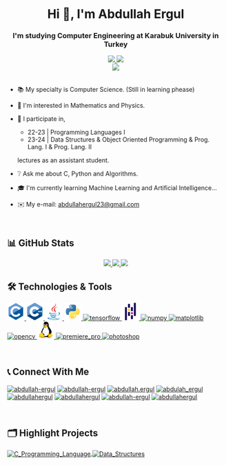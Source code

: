 <h1 align="center">Hi 👋, I'm Abdullah Ergul</h1>
<h3 align="center">I'm studying Computer Engineering at Karabuk University in Turkey</h3>


<div align="center">
    <a href="https://github.com/abdullah-ergul">
        <img height="20em" src="https://visitor-badge.laobi.icu/badge?page_id=abdullah-ergul.abdullah-ergul"/>
        <img height="20em" src="https://badges.frapsoft.com/os/v1/open-source.svg?v=102"/></br>
        <img height="20em" src="https://wakatime.com/badge/user/5502d8d1-42d4-4358-bdc3-29b0c17ddaf7.svg"/>
    </a>
</div><br />


- 📚 My specialty is Computer Science. (Still in learning phease) 
- 🔮 I'm interested in Mathematics and Physics.
- 🔭 I participate in,
     - 22-23 | Programming Languages I
     - 23-24 | Data Structures & Object Oriented Programming & Prog. Lang. I & Prog. Lang. II

  lectures as an assistant student.
- ❔ Ask me about C, Python and Algorithms.
- 🎓 I'm currently learning Machine Learning and Artificial Intelligence...
- ✉️ My e-mail: abdullahergul23@gmail.com
<br />


## 📊 GitHub Stats
<div align="center">
    <a href="https://github.com/abdullah-ergul">
        <img height="180em" src="https://github-readme-stats.vercel.app/api/wakatime?username=abdullahergul&show_icons=true&theme=transparent&count_private=true&layout=compact&langs_count=10"/>
        <img height="180em" src="https://github-readme-stats.vercel.app/api/top-langs/?username=abdullah-ergul&layout=compact&hide=CMake,Makefile&langs_count=10&theme=transparent"/>
        <img height="180em" src="https://github-readme-stats.vercel.app/api?username=abdullah-ergul&show_icons=true&theme=transparent&include_all_commits=true&count_private=true"/>
    </a> 
</div>


## 🛠️ Technologies & Tools
<p align="left"> 
    <a href="https://www.cprogramming.com/" target="_blank" rel="noreferrer"> <img src="https://raw.githubusercontent.com/devicons/devicon/master/icons/c/c-original.svg" alt="c" width="40" height="40"/> </a> 
    <a href="https://www.w3schools.com/cpp/" target="_blank" rel="noreferrer"> <img src="https://raw.githubusercontent.com/devicons/devicon/master/icons/cplusplus/cplusplus-original.svg" alt="cplusplus" width="40" height="40"/> </a> 
    <a href="https://www.java.com" target="_blank" rel="noreferrer"> <img src="https://raw.githubusercontent.com/devicons/devicon/master/icons/java/java-original.svg" alt="java" width="40" height="40"/> </a> 
    <a href="https://www.python.org" target="_blank" rel="noreferrer"> <img src="https://raw.githubusercontent.com/devicons/devicon/master/icons/python/python-original.svg" alt="python" width="40" height="40"/> </a> 
    <a href="https://www.tensorflow.org" target="_blank" rel="noreferrer"> <img src="https://www.vectorlogo.zone/logos/tensorflow/tensorflow-icon.svg" alt="tensorflow" width="40" height="40"/> </a> 
    <a href="https://pandas.pydata.org/" target="_blank" rel="noreferrer"> <img src="https://raw.githubusercontent.com/devicons/devicon/2ae2a900d2f041da66e950e4d48052658d850630/icons/pandas/pandas-original.svg" alt="pandas" width="40" height="40"/> </a> 
    <a href="https://numpy.org/" target="_blank" rel="noreferrer"> <img src="https://seeklogo.com/images/N/numpy-logo-479C24EC79-seeklogo.com.png" alt="numpy" width="40" height="40"/> </a> 
    <a href="https://matplotlib.org/" target="_blank" rel="noreferrer"> <img src="https://upload.wikimedia.org/wikipedia/commons/thumb/8/84/Matplotlib_icon.svg/1200px-Matplotlib_icon.svg.png" alt="matplotlib" width="40" height="40"/> </a> 
    <a href="https://opencv.org/" target="_blank" rel="noreferrer"> <img src="https://www.vectorlogo.zone/logos/opencv/opencv-icon.svg" alt="opencv" width="40" height="40"/> </a> 
    <a href="https://www.linux.org/" target="_blank" rel="noreferrer"> <img src="https://raw.githubusercontent.com/devicons/devicon/master/icons/linux/linux-original.svg" alt="linux" width="40" height="40"/> </a> 
    <a href="https://www.adobe.com/in/products/premiere.html" target="_blank" rel="noreferrer"> <img src="https://upload.wikimedia.org/wikipedia/commons/thumb/4/40/Adobe_Premiere_Pro_CC_icon.svg/1200px-Adobe_Premiere_Pro_CC_icon.svg.png" alt="premiere_pro" width="40" height="40"/> </a> 
    <a href="https://www.photoshop.com/en" target="_blank" rel="noreferrer"> <img src="https://upload.wikimedia.org/wikipedia/commons/thumb/a/af/Adobe_Photoshop_CC_icon.svg/1051px-Adobe_Photoshop_CC_icon.svg.png" alt="photoshop" width="40" height="40"/> </a>
</p><br />


## 📞 Connect With Me
<p align="left">
    <a href="https://www.linkedin.com/in/abdullah-ergul" target="blank"><img align="center" src="https://raw.githubusercontent.com/rahuldkjain/github-profile-readme-generator/master/src/images/icons/Social/linked-in-alt.svg" alt="abdullah-ergul" height="30" width="40" /></a>
    <a href="https://www.kaggle.com/abdullahergul" target="blank"><img align="center" src="https://raw.githubusercontent.com/rahuldkjain/github-profile-readme-generator/master/src/images/icons/Social/kaggle.svg" alt="abdullah-ergul" height="30" width="40" /></a>
    <a href="https://instagram.com/abdullah.ergul" target="blank"><img align="center" src="https://raw.githubusercontent.com/rahuldkjain/github-profile-readme-generator/master/src/images/icons/Social/instagram.svg" alt="abdullah.ergul" height="30" width="40" /></a>
    <a href="https://twitter.com/abdulah_ergul" target="blank"><img align="center" src="https://raw.githubusercontent.com/rahuldkjain/github-profile-readme-generator/master/src/images/icons/Social/twitter.svg" alt="abdulah_ergul" height="30" width="40" /></a>
    <a href="https://leetcode.com/abdullahergul" target="blank"><img align="center" src="https://raw.githubusercontent.com/rahuldkjain/github-profile-readme-generator/master/src/images/icons/Social/leet-code.svg" alt="abdullahergul" height="30" width="40" /></a>
    <a href="https://www.hackerrank.com/abdullahergul" target="blank"><img align="center" src="https://raw.githubusercontent.com/rahuldkjain/github-profile-readme-generator/master/src/images/icons/Social/hackerrank.svg" alt="abdullahergul" height="30" width="40" /></a>
    <a href="https://stackoverflow.com/users/18651143/abdullah-ergul" target="blank"><img align="center" src="https://raw.githubusercontent.com/rahuldkjain/github-profile-readme-generator/master/src/images/icons/Social/stack-overflow.svg" alt="abdullah-ergul" height="30" width="40" /></a>
    <a href="https://auth.geeksforgeeks.org/user/abdullahergul" target="blank"><img align="center" src="https://raw.githubusercontent.com/rahuldkjain/github-profile-readme-generator/master/src/images/icons/Social/geeks-for-geeks.svg" alt="abdullahergul" height="30" width="40" /></a>
</p><br />


## 🗂️ Highlight Projects
<p align="left">
    <a href="https://github.com/abdullah-ergul/C_Programming_Language">
        <img align="center" src="https://github-readme-stats.vercel.app/api/pin/?username=abdullah-ergul&repo=C_Programming_Language&theme=transparent&show_owner=true" alt="C_Programming_Language" />
    </a>
    <a href="https://github.com/abdullah-ergul/Data_Structures">
        <img align="center" src="https://github-readme-stats.vercel.app/api/pin/?username=abdullah-ergul&repo=Data_Structures&theme=transparent&show_owner=true" alt="Data_Structures" />
    </a>
</p>
